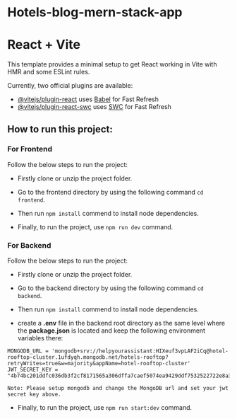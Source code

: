 # Hotels-blog-mern-stack-app

# React + Vite

This template provides a minimal setup to get React working in Vite with HMR and some ESLint rules.

Currently, two official plugins are available:

- [@vitejs/plugin-react](https://github.com/vitejs/vite-plugin-react/blob/main/packages/plugin-react/README.md) uses [Babel](https://babeljs.io/) for Fast Refresh
- [@vitejs/plugin-react-swc](https://github.com/vitejs/vite-plugin-react-swc) uses [SWC](https://swc.rs/) for Fast Refresh

## How to run this project:

### For Frontend

Follow the below steps to run the project:

- Firstly clone or unzip the project folder.

* Go to the frontend directory by using the following command `cd frontend`.

- Then run `npm install` commend to install node dependencies.

* Finally, to run the project, use `npm run dev` command.

### For Backend

Follow the below steps to run the project:

- Firstly clone or unzip the project folder.

* Go to the backend directory by using the following command `cd backend`.

- Then run `npm install` commend to install node dependencies.

* create a **.env** file in the backend root directory as the same level where the **package.json** is located and keep the following environment variables there:

```
MONGODB_URL = 'mongodb+srv://helpyourassistant:HIXeuf3vpLAF2iCq@hotel-rooftop-cluster.1ufdyqh.mongodb.net/hotels-rooftop?retryWrites=true&w=majority&appName=hotel-rooftop-cluster'
JWT_SECRET_KEY = "4b74bc201ddfc036db3f2cf8171565a306dffa7caef5074ea9429ddf7532522722e8a36f699945d34e605b34f9a33d89f00084197e3564a8ba6a948e6c2ad1ce"

Note: Please setup mongodb and change the MongoDB url and set your jwt secret key above.
```

- Finally, to run the project, use `npm run start:dev` command.

